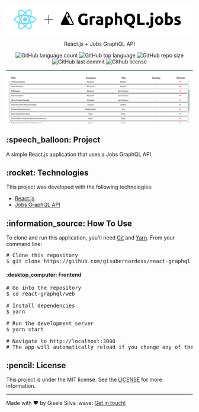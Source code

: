 <div id="readme" class="Box-body readme blob js-code-block-container">
  <article class="markdown-body entry-content p-3 p-md-6" itemprop="text">
    <p align="center"><img width="700px" alt="logo" src="https://github.com/gisabernardess/react-graphql/blob/main/.github/logo.png"></p>
    <p align="center">React.js + Jobs GraphQL API</p>
    <p align="center">
      <img alt="GitHub language count" src="https://img.shields.io/github/languages/count/gisabernardess/react-graphql">
      <img alt="GitHub top language" src="https://img.shields.io/github/languages/top/gisabernardess/react-graphql">
      <img alt="GitHub repo size" src="https://img.shields.io/github/repo-size/gisabernardess/react-graphql">
      <img alt="GitHub last commit" src="https://img.shields.io/github/last-commit/gisabernardess/react-graphql">
      <img alt="Github license" src="https://img.shields.io/github/license/gisabernardess/react-graphql">
    </p>
    <p align="center"><img alt="demonstration" src="https://github.com/gisabernardess/react-graphql/blob/main/.github/demonstration.png"></p>
    <h2>:speech_balloon: Project</h2>
    <p>A simple React.js application that uses a Jobs GraphQL API.</p>
    <h2>:rocket: Technologies</h2>
    <p>This project was developed with the following technologies:</p>
    <ul>
      <li><a href="https://reactjs.org/" rel="nofollow">React.js</a></li>
      <li><a href="https://graphql.jobs/docs/api/" rel="nofollow">Jobs GraphQL API</a></li>
    </ul>
    <h2>:information_source:</a> How To Use </h2>
    <p>To clone and run this application, you'll need <a href="https://git-scm.com" rel="nofollow">Git</a> and  <a href="https://legacy.yarnpkg.com" rel="nofollow">Yarn</a>. From your command line:</p>
    <div class="highlight highlight-source-shell">
      <pre><span class="pl-c"><span class="pl-c">#</span> Clone this repository</span>
$ git clone https://github.com/gisabernardess/react-graphql</pre>
    </div>
    <h4>:desktop_computer: Frontend</h4>
    <div class="highlight highlight-source-shell">
      <pre><span class="pl-c"><span class="pl-c">#</span> Go into the repository</span>
$ <span class="pl-c1">cd</span> react-graphql/web <br/>
<span class="pl-c"><span class="pl-c">#</span> Install dependencies</span>
$ yarn <br/>
<span class="pl-c"><span class="pl-c">#</span> Run the development server</span>
$ yarn start <br/>
<span class="pl-c"><span class="pl-c">#</span> Navigate to http://localhost:3000</span>
<span class="pl-c"><span class="pl-c">#</span> The app will automatically reload if you change any of the source files.</span></pre>
</div>
    <h2>:pencil: License</h2>
    <p>This project is under the MIT license. See the <a href="https://github.com/gisabernardess/react-graphql/blob/main/LICENSE" rel="nofollow">LICENSE</a> for more information.</p>
    <hr>
    <p>Made with ♥ by Gisele Silva :wave: <a href="https://www.linkedin.com/in/gisabernardess/" rel="nofollow">Get in touch!</a></p>
  </article>
</div>
